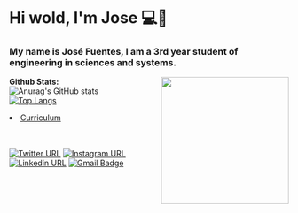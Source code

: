 # Hi wold, I'm Jose 💻👋

### My name is José Fuentes, I am a 3rd year student of engineering in sciences and systems.

<img align='right' src="https://media.giphy.com/media/M9gbBd9nbDrOTu1Mqx/giphy.gif" width="230">

**Github Stats:**
<br>
![Anurag's GitHub stats](https://github-readme-stats.vercel.app/api?username=jdfuentes12&show_icons=true&theme=merko)
<br>
[![Top Langs](https://github-readme-stats.vercel.app/api/top-langs/?username=jdfuentes12&count_private=true&theme=dracula)](https://github.com/anuraghazra/github-readme-stats)

<li><a href="https://jdfuentes12.github.io/CurriculumVitae.github.io/">Curriculum</a></li>
<br>
<br>

[![Twitter URL](https://img.shields.io/twitter/url?color=%231DA1F2&label=follow&logo=twitter&logoColor=%231DA1F2&style=flat-square&url=https%3A%2F%2Fwww.reddit.com%2Fuser%2FFatChicken277)](https://twitter.com/_Josef27)
[![Instagram URL](https://img.shields.io/badge/-__jose.27-c13584?style=flat&labelColor=c13584&logo=instagram&logoColor=white)](https://www.instagram.com/__jose.27/?hl=es)
[![Linkedin URL](https://img.shields.io/badge/-JoseFuentes-blue?style=flat&logo=Linkedin&logoColor=white)](https://www.linkedin.com/in/jose-fuentes-ab651b150/)
[![Gmail Badge](https://img.shields.io/badge/-jose.27orozoco1@gmail.com-c14438?style=flat-square&logo=Gmail&logoColor=white&link=mailto:jose.27orozco1@gmail.com)](mailto:jose.27orozco@gmail.com)

<!--
**jdfuentes12/jdfuentes12** is a ✨ _special_ ✨ repository because its `README.md` (this file) appears on your GitHub profile.

Here are some ideas to get you started:

- 🔭 I’m currently working on ...
- 🌱 I’m currently learning ...
- 👯 I’m looking to collaborate on ...
- 🤔 I’m looking for help with ...
- 💬 Ask me about ...
- 📫 How to reach me: ...
- 😄 Pronouns: ...
- ⚡ Fun fact: ...
-->
